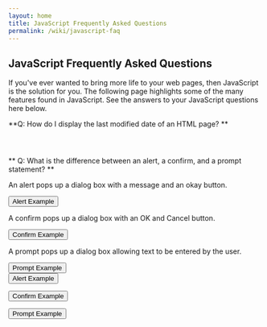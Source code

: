 ```yaml
---
layout: home
title: JavaScript Frequently Asked Questions
permalink: /wiki/javascript-faq
---
```


## JavaScript Frequently Asked Questions

If you've ever wanted to bring more life to your web pages, then JavaScript is the solution for you.  The following 
page highlights some of the many features found in JavaScript.  See the answers to your JavaScript questions here below. 

**Q: How do I display the last modified date of an HTML page? **

<html>
<script>
document.write("Last Modified: "+document.lastModified);
</script>
</html>
<code>
<script>
document.write("Last Modified: "+document.lastModified);
</script>
</code>

** Q: What is the difference between an alert, a confirm, and a prompt statement? **

An alert pops up a dialog box with a message and an okay button.  
<html><input type="button" value="Alert Example" onclick="alert('Button pressed')"></html>

A confirm pops up a dialog box with an OK and Cancel button.
<html><input type="button" value="Confirm Example" onclick="if (confirm('Confirm')){alert('OK pressed') }else alert('Cancel pressed') "></html>

A prompt pops up a dialog box allowing text to be entered by the user.
<html><input type="button" value="Prompt Example" onclick="var s = prompt('Button pressed');alert('You typed: '+s);"></html>

<code>
<input type="button" value="Alert Example" onclick="alert('Button pressed')">

<input type="button" value="Confirm Example" onclick="if (confirm('Confirm')){alert('OK pressed') }else alert('Cancel pressed') ">

<input type="button" value="Prompt Example" onclick="var s = prompt('Button pressed');alert('You typed: '+s);">
</code>